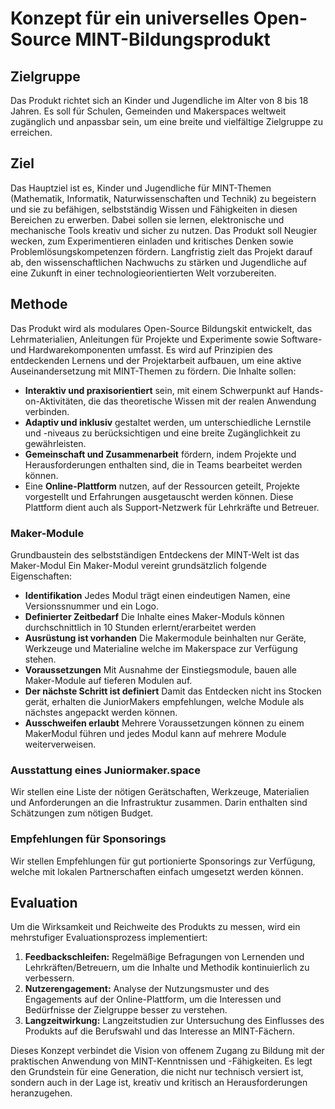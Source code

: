 # Konzept für ein universelles Open-Source MINT-Bildungsprodukt

## Zielgruppe
Das Produkt richtet sich an Kinder und Jugendliche im Alter von 8 bis 18 Jahren. Es soll für Schulen, Gemeinden und Makerspaces weltweit zugänglich und anpassbar sein, um eine breite und vielfältige Zielgruppe zu erreichen.

## Ziel
Das Hauptziel ist es, Kinder und Jugendliche für MINT-Themen (Mathematik, Informatik, Naturwissenschaften und Technik) zu begeistern und sie zu befähigen, selbstständig Wissen und Fähigkeiten in diesen Bereichen zu erwerben. Dabei sollen sie lernen, elektronische und mechanische Tools kreativ und sicher zu nutzen. Das Produkt soll Neugier wecken, zum Experimentieren einladen und kritisches Denken sowie Problemlösungskompetenzen fördern. Langfristig zielt das Projekt darauf ab, den wissenschaftlichen Nachwuchs zu stärken und Jugendliche auf eine Zukunft in einer technologieorientierten Welt vorzubereiten.

## Methode
Das Produkt wird als modulares Open-Source Bildungskit entwickelt, das Lehrmaterialien, Anleitungen für Projekte und Experimente sowie Software- und Hardwarekomponenten umfasst. Es wird auf Prinzipien des entdeckenden Lernens und der Projektarbeit aufbauen, um eine aktive Auseinandersetzung mit MINT-Themen zu fördern. Die Inhalte sollen:

- **Interaktiv und praxisorientiert** sein, mit einem Schwerpunkt auf Hands-on-Aktivitäten, die das theoretische Wissen mit der realen Anwendung verbinden.
- **Adaptiv und inklusiv** gestaltet werden, um unterschiedliche Lernstile und -niveaus zu berücksichtigen und eine breite Zugänglichkeit zu gewährleisten.
- **Gemeinschaft und Zusammenarbeit** fördern, indem Projekte und Herausforderungen enthalten sind, die in Teams bearbeitet werden können.
- Eine **Online-Plattform** nutzen, auf der Ressourcen geteilt, Projekte vorgestellt und Erfahrungen ausgetauscht werden können. Diese Plattform dient auch als Support-Netzwerk für Lehrkräfte und Betreuer.

### Maker-Module
Grundbaustein des selbstständigen Entdeckens der MINT-Welt ist das Maker-Modul
Ein Maker-Modul vereint grundsätzlich folgende Eigenschaften: 

- **Identifikation** Jedes Modul trägt einen eindeutigen Namen, eine Versionssnummer und ein Logo.
- **Definierter Zeitbedarf** Die Inhalte eines Maker-Moduls können durchschnittlich in 10 Stunden erlernt/erarbeitet werden
- **Ausrüstung ist vorhanden** Die Makermodule beinhalten nur Geräte, Werkzeuge und Materialine welche im Makerspace zur Verfügung stehen. 
- **Voraussetzungen** Mit Ausnahme der Einstiegsmodule, bauen alle Maker-Module auf tieferen Modulen auf.
- **Der nächste Schritt ist definiert** Damit das Entdecken nicht ins Stocken gerät, erhalten die JuniorMakers empfehlungen, welche Module als nächstes angepackt werden können.
- **Ausschweifen erlaubt** Mehrere Voraussetzungen können zu einem MakerModul führen und jedes Modul kann auf mehrere Module weiterverweisen.

### Ausstattung eines Juniormaker.space
Wir stellen eine Liste der nötigen Gerätschaften, Werkzeuge, Materialien und Anforderungen an die Infrastruktur zusammen. Darin enthalten sind Schätzungen zum nötigen Budget.

### Empfehlungen für Sponsorings
Wir stellen Empfehlungen für gut portionierte Sponsorings zur Verfügung, welche mit lokalen Partnerschaften einfach umgesetzt werden können.

## Evaluation
Um die Wirksamkeit und Reichweite des Produkts zu messen, wird ein mehrstufiger Evaluationsprozess implementiert:

1. **Feedbackschleifen:** Regelmäßige Befragungen von Lernenden und Lehrkräften/Betreuern, um die Inhalte und Methodik kontinuierlich zu verbessern.
3. **Nutzerengagement:** Analyse der Nutzungsmuster und des Engagements auf der Online-Plattform, um die Interessen und Bedürfnisse der Zielgruppe besser zu verstehen.
4. **Langzeitwirkung:** Langzeitstudien zur Untersuchung des Einflusses des Produkts auf die Berufswahl und das Interesse an MINT-Fächern.

Dieses Konzept verbindet die Vision von offenem Zugang zu Bildung mit der praktischen Anwendung von MINT-Kenntnissen und -Fähigkeiten. Es legt den Grundstein für eine Generation, die nicht nur technisch versiert ist, sondern auch in der Lage ist, kreativ und kritisch an Herausforderungen heranzugehen.